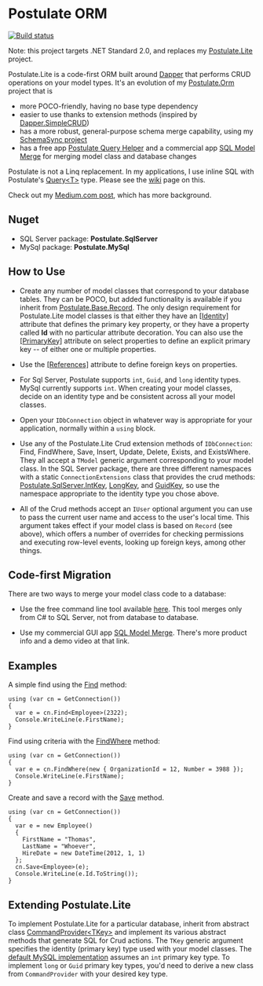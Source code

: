 # Postulate ORM

[![Build status](https://ci.appveyor.com/api/projects/status/i8uoaftti334xuth/branch/master?svg=true)](https://ci.appveyor.com/project/adamosoftware/postulate/branch/master)

Note: this project targets .NET Standard 2.0, and replaces my [Postulate.Lite](https://github.com/adamosoftware/Postulate.Lite) project.

Postulate.Lite is a code-first ORM built around [Dapper](https://github.com/StackExchange/Dapper) that performs CRUD operations on your model types. It's an evolution of my [Postulate.Orm](https://github.com/adamosoftware/Postulate.Orm) project that is
- more POCO-friendly, having no base type dependency
- easier to use thanks to extension methods (inspired by [Dapper.SimpleCRUD](https://github.com/ericdc1/Dapper.SimpleCRUD))
- has a more robust, general-purpose schema merge capability, using my [SchemaSync project](https://github.com/adamosoftware/SchemaSync)
- has a free app [Postulate Query Helper](https://github.com/adamosoftware/Postulate.Zinger) and a commercial app [SQL Model Merge](https://aosoftware.net/Project/SqlModelMerge) for merging model class and database changes

Postulate is not a Linq replacement. In my applications, I use inline SQL with Postulate's [Query&lt;T&gt;](https://github.com/adamosoftware/Postulate/blob/master/Postulate.Base/Query.cs) type. Please see the [wiki](https://github.com/adamosoftware/Postulate/wiki/Using-the-Query-class) page on this.

Check out my [Medium.com post](https://medium.com/@adamosoftware/postulate-lite-orm-2cf9205d0cb3), which has more background.

## Nuget

- SQL Server package: **Postulate.SqlServer**
- MySql package: **Postulate.MySql**

## How to Use

- Create any number of model classes that correspond to your database tables. They can be POCO, but added functionality is available if you inherit from [Postulate.Base.Record](https://github.com/adamosoftware/Postulate/blob/master/Postulate.Base/Record.cs). The only design requirement for Postulate.Lite model classes is that either they have an [[Identity]](https://github.com/adamosoftware/Postulate/blob/master/Postulate.Base/Attributes/IdentityAttribute.cs) attribute that defines the primary key property, or they have a property called **Id** with no particular attribute decoration. You can also use the [[PrimaryKey]](https://github.com/adamosoftware/Postulate/blob/master/Postulate.Base/Attributes/PrimaryKeyAttribute.cs) attribute on select properties to define an explicit primary key -- of either one or multiple properties.

- Use the [[References]](https://github.com/adamosoftware/Postulate/blob/master/Postulate.Base/Attributes/ReferencesAttribute.cs) attribute to define foreign keys on properties.

- For Sql Server, Postulate supports `int`, `Guid`, and `long` identity types. MySql currently supports `int`. When creating your model classes, decide on an identity type and be consistent across all your model classes.

- Open your `IDbConnection` object in whatever way is appropriate for your application, normally within a `using` block.

- Use any of the Postulate.Lite Crud extension methods of `IDbConnection`: Find, FindWhere, Save, Insert, Update, Delete, Exists, and ExistsWhere. They all accept a `TModel` generic argument corresponding to your model class. In the SQL Server package, there are three different namespaces with a static `ConnectionExtensions` class that provides the crud methods: [Postulate.SqlServer.IntKey](https://github.com/adamosoftware/Postulate/blob/master/Postulate.SqlServer/IntKey/ConnectionExtensions.cs), [LongKey](https://github.com/adamosoftware/Postulate/blob/master/Postulate.SqlServer/LongKey/ConnectionExtensions.cs), and [GuidKey](https://github.com/adamosoftware/Postulate/blob/master/Postulate.SqlServer/GuidKey/ConnectionExtensions.cs), so use the namespace appropriate to the identity type you chose above.

- All of the Crud methods accept an `IUser` optional argument you can use to pass the current user name and access to the user's local time. This argument takes effect if your model class is based on `Record` (see above), which offers a number of overrides for checking permissions and executing row-level events, looking up foreign keys, among other things.

## Code-first Migration

There are two ways to merge your model class code to a database:

- Use the free command line tool available [here](https://github.com/adamosoftware/Postulate.Merge). This tool merges only from C# to SQL Server, not from database to database.

- Use my commercial GUI app [SQL Model Merge](https://aosoftware.net/Project/SqlModelMerge). There's more product info and a demo video at that link.

## Examples

A simple find using the [Find](https://github.com/adamosoftware/Postulate/blob/master/Postulate.Base/CommandProvider_Crud.cs#L489) method:

```
using (var cn = GetConnection())
{
  var e = cn.Find<Employee>(2322);
  Console.WriteLine(e.FirstName);
}
```

Find using criteria with the [FindWhere](https://github.com/adamosoftware/Postulate/blob/master/Postulate.Base/CommandProvider_Crud.cs#L541) method:
```
using (var cn = GetConnection())
{
  var e = cn.FindWhere(new { OrganizationId = 12, Number = 3988 });
  Console.WriteLine(e.FirstName);
}
```

Create and save a record with the [Save](https://github.com/adamosoftware/Postulate/blob/master/Postulate.Base/CommandProvider_Crud.cs#L425) method.
```
using (var cn = GetConnection())
{
  var e = new Employee()
  {
    FirstName = "Thomas",
    LastName = "Whoever",
    HireDate = new DateTime(2012, 1, 1)
  };
  cn.Save<Employee>(e);
  Console.WriteLine(e.Id.ToString());
}
```

## Extending Postulate.Lite

To implement Postulate.Lite for a particular database, inherit from abstract class [CommandProvider&lt;TKey&gt;](https://github.com/adamosoftware/Postulate/blob/master/Postulate.Base/CommandProvider_Crud.cs) and implement its various abstract methods that generate SQL for Crud actions. The `TKey` generic argument specifies the identity (primary key) type used with your model classes. The [default MySQL implementation](https://github.com/adamosoftware/Postulate/blob/master/Postulate.MySql/MySqlProvider_Crud.cs) assumes an `int` primary key type. To implement `long` or `Guid` primary key types, you'd need to derive a new class from `CommandProvider` with your desired key type.
